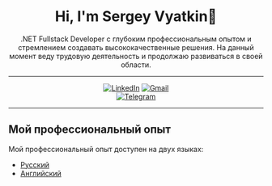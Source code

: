 <h1 align="center">Hi, I'm Sergey Vyatkin👋</h1>

<p align="center">.NET Fullstack Developer с глубоким профессиональным опытом и стремлением создавать высококачественные решения. На данный момент веду трудовую деятельность и продолжаю развиваться в своей области.</p>

---

<div align="center">

[![LinkedIn](https://img.shields.io/badge/LinkedIn-Connect-blue?style=for-the-badge)]([https://www.linkedin.com/in/your-profile-link](https://www.linkedin.com/in/sergey-vyatkin-8b4382192/))  
[![Gmail](https://img.shields.io/badge/Gmail-Email-orange?style=for-the-badge)](mailto:ser42rus@gmail.com)  
[![Telegram](https://img.shields.io/badge/Telegram-Message-green?style=for-the-badge)](https://t.me/CausalEwe407)

</div>

---

## Мой профессиональный опыт

Мой профессиональный опыт доступен на двух языках:

- [Русский](experience_ru.md)
- [Английский](experience_en.md)
